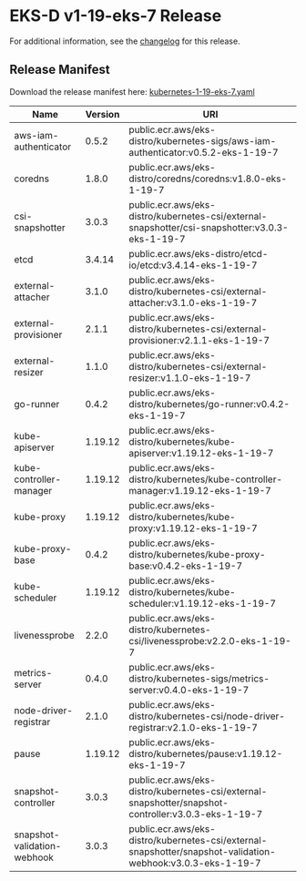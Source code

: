 # EKS-D v1-19-eks-7 Release

For additional information, see the [changelog](CHANGELOG-v1-19-eks-7.md) for this release.

## Release Manifest
Download the release manifest here: [kubernetes-1-19-eks-7.yaml](https://distro.eks.amazonaws.com/kubernetes-1-19/kubernetes-1-19-eks-7.yaml)

| Name | Version | URI |
|------|---------|-----|
| aws-iam-authenticator | 0.5.2 | public.ecr.aws/eks-distro/kubernetes-sigs/aws-iam-authenticator:v0.5.2-eks-1-19-7 |
| coredns | 1.8.0 | public.ecr.aws/eks-distro/coredns/coredns:v1.8.0-eks-1-19-7 |
| csi-snapshotter | 3.0.3 | public.ecr.aws/eks-distro/kubernetes-csi/external-snapshotter/csi-snapshotter:v3.0.3-eks-1-19-7 |
| etcd | 3.4.14 | public.ecr.aws/eks-distro/etcd-io/etcd:v3.4.14-eks-1-19-7 |
| external-attacher | 3.1.0 | public.ecr.aws/eks-distro/kubernetes-csi/external-attacher:v3.1.0-eks-1-19-7 |
| external-provisioner | 2.1.1 | public.ecr.aws/eks-distro/kubernetes-csi/external-provisioner:v2.1.1-eks-1-19-7 |
| external-resizer | 1.1.0 | public.ecr.aws/eks-distro/kubernetes-csi/external-resizer:v1.1.0-eks-1-19-7 |
| go-runner | 0.4.2 | public.ecr.aws/eks-distro/kubernetes/go-runner:v0.4.2-eks-1-19-7 |
| kube-apiserver | 1.19.12 | public.ecr.aws/eks-distro/kubernetes/kube-apiserver:v1.19.12-eks-1-19-7 |
| kube-controller-manager | 1.19.12 | public.ecr.aws/eks-distro/kubernetes/kube-controller-manager:v1.19.12-eks-1-19-7 |
| kube-proxy | 1.19.12 | public.ecr.aws/eks-distro/kubernetes/kube-proxy:v1.19.12-eks-1-19-7 |
| kube-proxy-base | 0.4.2 | public.ecr.aws/eks-distro/kubernetes/kube-proxy-base:v0.4.2-eks-1-19-7 |
| kube-scheduler | 1.19.12 | public.ecr.aws/eks-distro/kubernetes/kube-scheduler:v1.19.12-eks-1-19-7 |
| livenessprobe | 2.2.0 | public.ecr.aws/eks-distro/kubernetes-csi/livenessprobe:v2.2.0-eks-1-19-7 |
| metrics-server | 0.4.0 | public.ecr.aws/eks-distro/kubernetes-sigs/metrics-server:v0.4.0-eks-1-19-7 |
| node-driver-registrar | 2.1.0 | public.ecr.aws/eks-distro/kubernetes-csi/node-driver-registrar:v2.1.0-eks-1-19-7 |
| pause | 1.19.12 | public.ecr.aws/eks-distro/kubernetes/pause:v1.19.12-eks-1-19-7 |
| snapshot-controller | 3.0.3 | public.ecr.aws/eks-distro/kubernetes-csi/external-snapshotter/snapshot-controller:v3.0.3-eks-1-19-7 |
| snapshot-validation-webhook | 3.0.3 | public.ecr.aws/eks-distro/kubernetes-csi/external-snapshotter/snapshot-validation-webhook:v3.0.3-eks-1-19-7 |
